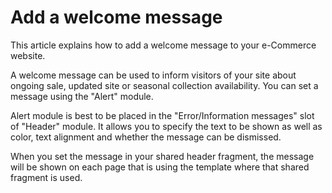 # Add a welcome message
This article explains how to add a welcome message to your e-Commerce website.

A welcome message can be used to inform visitors of your site about ongoing sale, updated site or seasonal collection availability.  You can set a message using the "Alert" module.

Alert module is best to be placed in the "Error/Information messages" slot of "Header" module. It allows you to specify the text to be shown as well as color, text alignment and whether the message can be dismissed.

When you set the message in your shared header fragment, the message will be shown on each page that is using the template where that shared fragment is used.
